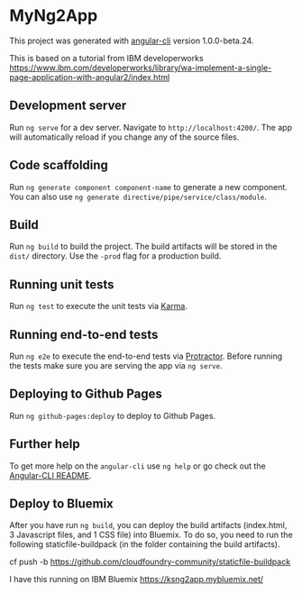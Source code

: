 # MyNg2App

This project was generated with [angular-cli](https://github.com/angular/angular-cli) version 1.0.0-beta.24.

This is based on a tutorial from IBM developerworks
https://www.ibm.com/developerworks/library/wa-implement-a-single-page-application-with-angular2/index.html

## Development server
Run `ng serve` for a dev server. Navigate to `http://localhost:4200/`. The app will automatically reload if you change any of the source files.

## Code scaffolding

Run `ng generate component component-name` to generate a new component. You can also use `ng generate directive/pipe/service/class/module`.

## Build

Run `ng build` to build the project. The build artifacts will be stored in the `dist/` directory. Use the `-prod` flag for a production build.

## Running unit tests

Run `ng test` to execute the unit tests via [Karma](https://karma-runner.github.io).

## Running end-to-end tests

Run `ng e2e` to execute the end-to-end tests via [Protractor](http://www.protractortest.org/).
Before running the tests make sure you are serving the app via `ng serve`.

## Deploying to Github Pages

Run `ng github-pages:deploy` to deploy to Github Pages.

## Further help

To get more help on the `angular-cli` use `ng help` or go check out the [Angular-CLI README](https://github.com/angular/angular-cli/blob/master/README.md).

## Deploy to Bluemix

After you have run `ng build`, you can deploy the build artifacts (index.html, 3 Javascript files, and 1 CSS file) into Bluemix. To do so, you need to run the following staticfile-buildpack (in the folder containing the build artifacts).

cf push <appname> -b https://github.com/cloudfoundry-community/staticfile-buildpack

I have this running on IBM Bluemix
https://ksng2app.mybluemix.net/
